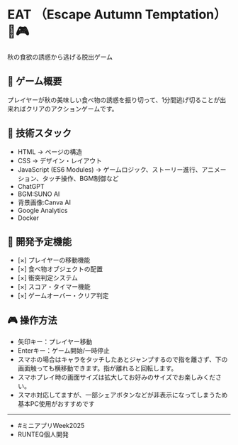 # EAT （Escape Autumn Temptation） 🍂🎮

秋の食欲の誘惑から逃げる脱出ゲーム

## 🎯 ゲーム概要
プレイヤーが秋の美味しい食べ物の誘惑を振り切って、1分間逃げ切ることが出来ればクリアのアクションゲームです。

## 🚀 技術スタック
- HTML → ページの構造
- CSS → デザイン・レイアウト
- JavaScript (ES6 Modules) → ゲームロジック、ストーリー進行、アニメーション、タッチ操作、BGM制御など
- ChatGPT
- BGM:SUNO AI
- 背景画像:Canva AI
- Google Analytics
- Docker
## 📝 開発予定機能
- [×] プレイヤーの移動機能
- [×] 食べ物オブジェクトの配置
- [×] 衝突判定システム
- [×] スコア・タイマー機能
- [×] ゲームオーバー・クリア判定

## 🎮 操作方法
- 矢印キー：プレイヤー移動
- Enterキー：ゲーム開始/一時停止
- スマホの場合はキャラをタッチしたあとジャンプするので指を離さず、下の画面触っても横移動できます。指が離れると回転します。
- スマホプレイ時の画面サイズは拡大してお好みのサイズでお楽しみください。
- スマホ対応してますが、一部シェアボタンなどが非表示になってしまうため基本PC使用がおすすめです
---
- #ミニアプリWeek2025
- RUNTEQ個人開発
